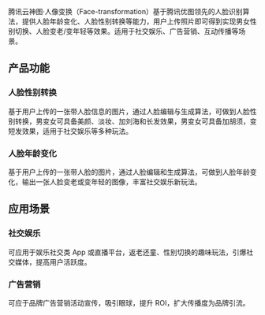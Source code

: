 腾讯云神图·人像变换（Face-transformation）基于腾讯优图领先的人脸识别算法，提供人脸年龄变化、人脸性别转换等能力，用户上传照片即可得到实现男女性别切换、人脸变老/变年轻等效果。适用于社交娱乐、广告营销、互动传播等场景。

## 产品功能
### 人脸性别转换
基于用户上传的一张带人脸信息的图片，通过人脸编辑与生成算法，可做到人脸性别转换，男变女可具备美颜、淡妆、加刘海和长发效果，男变女可具备加胡须，变短发效果，适用于社交娱乐等多种玩法。

### 人脸年龄变化
基于用户上传的一张带人脸的图片，通过人脸编辑和生成算法，可做到人脸年龄变化，输出一张人脸变老或变年轻的图像，丰富社交娱乐新玩法。

## 应用场景
### 社交娱乐
可应用于娱乐社交类 App 或直播平台，返老还童、性别切换的趣味玩法，引爆社交媒体，提高用户活跃度。

### 广告营销
可应于品牌广告营销活动宣传，吸引眼球，提升 ROI，扩大传播度为品牌引流。
